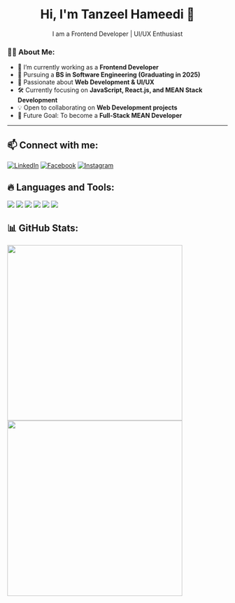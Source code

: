 <h1 align="center">Hi, I'm Tanzeel Hameedi 👋</h1>  
<p align="center">I am a Frontend Developer | UI/UX Enthusiast</p>  

### 👨‍💻 About Me:
- 🔭 I’m currently working as a **Frontend Developer**  
- 🌱 Pursuing a **BS in Software Engineering (Graduating in 2025)**  
- 🚀 Passionate about **Web Development & UI/UX**  
- 🛠️ Currently focusing on **JavaScript, React.js, and MEAN Stack Development**  
- 💡 Open to collaborating on **Web Development projects**  
- 🎯 Future Goal: To become a **Full-Stack MEAN Developer**  

---

## 📫 Connect with me:
[![LinkedIn](https://img.shields.io/badge/-LinkedIn-blue?style=for-the-badge&logo=linkedin)](https://www.linkedin.com/in/tanzeelhameedi23/)
[![Facebook](https://img.shields.io/badge/-Facebook-blue?style=for-the-badge&logo=facebook)](https://www.facebook.com/tanzeelhameedi663/)
[![Instagram](https://img.shields.io/badge/-Instagram-purple?style=for-the-badge&logo=instagram)](https://www.instagram.com/itz_tanzeel_hameedi_mallick/)

## 🔥 Languages and Tools:
<p align="left">
<img src="https://img.shields.io/badge/-HTML5-orange?style=for-the-badge&logo=html5&logoColor=white"/>
<img src="https://img.shields.io/badge/-CSS3-blue?style=for-the-badge&logo=css3&logoColor=white"/>
<img src="https://img.shields.io/badge/-JavaScript-yellow?style=for-the-badge&logo=javascript&logoColor=white"/>
<img src="https://img.shields.io/badge/-React-blue?style=for-the-badge&logo=react&logoColor=white"/>
<img src="https://img.shields.io/badge/-Bootstrap-purple?style=for-the-badge&logo=bootstrap&logoColor=white"/>
<img src="https://img.shields.io/badge/-TailwindCSS-teal?style=for-the-badge&logo=tailwind-css&logoColor=white"/>
</p>

## 📊 GitHub Stats:
<p align="left">
  <img src="https://github-readme-stats.vercel.app/api?username=YourGitHubUsername&show_icons=true&theme=radical" width="400px"/>
  <img src="https://github-readme-stats.vercel.app/api/top-langs/?username=YourGitHubUsername&layout=compact&theme=radical" width="400px"/>
</p> 
